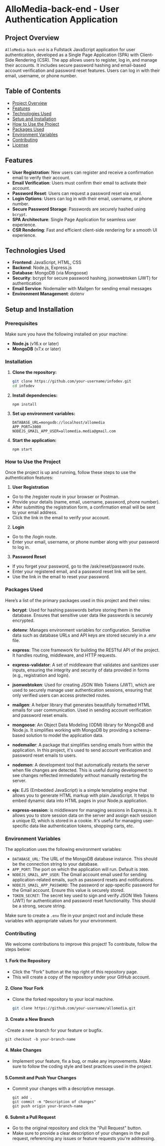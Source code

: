 # AlloMedia-back-end - User Authentication Application

## Project Overview

`AlloMedia-back-end` is a Fullstack JavaScript application for user authentication, developed as a Single Page Application (SPA) with Client-Side Rendering (CSR). The app allows users to register, log in, and manage their accounts. It includes secure password hashing and email-based account verification and password reset features. Users can log in with their email, username, or phone number.

## Table of Contents

- [Project Overview](#project-overview)
- [Features](#features)
- [Technologies Used](#technologies-used)
- [Setup and Installation](#setup-and-installation)
- [How to Use the Project](#how-to-use-the-project)
- [Packages Used](#packages-used)
- [Environment Variables](#environment-variables)
- [Contributing](#contributing)
- [License](#license)

## Features

- **User Registration**: New users can register and receive a confirmation email to verify their account.
- **Email Verification**: Users must confirm their email to activate their account.
- **Password Reset**: Users can request a password reset via email.
- **Login Options**: Users can log in with their email, username, or phone number.
- **Secure Password Storage**: Passwords are securely hashed using `bcrypt`.
- **SPA Architecture**: Single Page Application for seamless user experience.
- **CSR Rendering**: Fast and efficient client-side rendering for a smooth UI experience.

## Technologies Used

- **Frontend**: JavaScript, HTML, CSS
- **Backend**: Node.js, Express.js
- **Database**: MongoDB (via Mongoose)
- **Security**: bcrypt for secure password hashing, jsonwebtoken (JWT) for authentication
- **Email Service**: Nodemailer with Mailgen for sending email messages
- **Environment Management**: dotenv

## Setup and Installation

### Prerequisites

Make sure you have the following installed on your machine:

- **Node.js** (v16.x or later)
- **MongoDB** (v7.x or later)

### Installation

1. **Clone the repository:**
   ```bash
   git clone https://github.com/your-username/infodev.git
   cd infodev
   ```

2. **Install dependencies:**
   ```bach
   npm install
   ```

3. **Set up environment variables:**
   ```bach
   DATABASE_URL=mongodb://localhost/allomedia
   APP_PORT=3000
   NODEJS_GMAIL_APP_USER=allomedia.media@gmail.com
   ```

4. **Start the application:**
   ```bach
   npm start
   ```

### How to Use the Project

Once the project is up and running, follow these steps to use the authentication features:

1. **User Registration**

- Go to the /register route in your browser or Postman.
- Provide your details (name, email, username, password, phone number).
- After submitting the registration form, a confirmation email will be sent to your email address.
- Click the link in the email to verify your account.

2. **Login**

- Go to the /login route.
- Enter your email, username, or phone number along with your password to log in.

3. **Password Reset**

- If you forget your password, go to the /ask/reset/password route.
- Enter your registered email, and a password reset link will be sent.
- Use the link in the email to reset your password.

### Packages Used

Here’s a list of the primary packages used in this project and their roles:

- **bcrypt**: Used for hashing passwords before storing them in the database. Ensures that sensitive user data like passwords is securely encrypted.

- **dotenv**: Manages environment variables for configuration. Sensitive data such as database URLs and API keys are stored securely in a .env file.

- **express**: The core framework for building the RESTful API of the project. It handles routing, middleware, and HTTP requests.

- **express-validator**: A set of middleware that validates and sanitizes user inputs, ensuring the integrity and security of data provided in forms (e.g., registration and login).

- **jsonwebtoken**: Used for creating JSON Web Tokens (JWT), which are used to securely manage user authentication sessions, ensuring that only verified users can access protected routes.

- **mailgen**: A helper library that generates beautifully formatted HTML emails for user communication. Used in sending account verification and password reset emails.

- **mongoose**: An Object Data Modeling (ODM) library for MongoDB and Node.js. It simplifies working with MongoDB by providing a schema-based solution to model the application data.

- **nodemailer**: A package that simplifies sending emails from within the application. In this project, it's used to send account verification and password reset emails to users.

- **nodemon**: A development tool that automatically restarts the server when file changes are detected. This is useful during development to see changes reflected immediately without manually restarting the server.

- **ejs**: EJS (Embedded JavaScript) is a simple templating engine that allows you to generate HTML markup with plain JavaScript. It helps to embed dynamic data into HTML pages in your Node.js application.

- **express-session**: is middleware for managing sessions in Express.js. It allows you to store session data on the server and assign each session a unique ID, which is stored in a cookie. It's useful for managing user-specific data like authentication tokens, shopping carts, etc.

### Environment Variables

The application uses the following environment variables:

- `DATABASE_URL`: The URL of the MongoDB database instance. This should be the connection string to your database.
- `APP_PORT`: The port on which the application will run. Default is `3000`.
- `NODEJS_GMAIL_APP_USER`: The Gmail account email used for sending application-related emails, such as password resets and notifications.
- `NODEJS_GMAIL_APP_PASSWORD`: The password or app-specific password for the Gmail account. Ensure this value is securely stored.
- `TOKEN_SECRET`: The secret key used to sign and verify JSON Web Tokens (JWT) for authentication and password reset functionality. This should be a strong, secure string.

Make sure to create a `.env` file in your project root and include these variables with appropriate values for your environment.

### Contributing

We welcome contributions to improve this project! To contribute, follow the steps below:

#### 1. Fork the Repository
- Click the "Fork" button at the top right of this repository page.
- This will create a copy of the repository under your GitHub account.

#### 2. Clone Your Fork
- Clone the forked repository to your local machine.

   ```bash
   git clone https://github.com/your-username/allomedia.git
   ```

#### 3. Create a New Branch
-Create a new branch for your feature or bugfix.

   ```bach
   git checkout -b your-branch-name
   ```

#### 4. Make Changes
- Implement your feature, fix a bug, or make any improvements. Make sure to follow the coding style and best practices used in the project.

#### 5.Commit and Push Your Changes
- Commit your changes with a descriptive message.

   ```bach
   git add .
   git commit -m "Description of changes"
   git push origin your-branch-name
   ```

#### 6. Submit a Pull Request
- Go to the original repository and click the "Pull Request" button.
- Make sure to provide a clear description of your changes in the pull request, referencing any issues or feature requests you're addressing.
